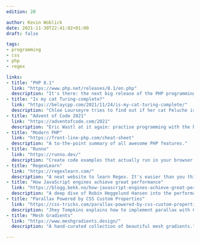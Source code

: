 ```yaml
---
edition: 20

author: Kevin Woblick
date: 2021-11-30T22:41:02+01:00
draft: false

tags:
- programming
- css
- php
- regex

links:
- title: "PHP 8.1"
  link: "https://www.php.net/releases/8.1/en.php"
  description: "It's there: the next big release of the PHP programming language."
- title: "Is my cat Turing-complete?"
  link: "https://belaycpp.com/2021/11/24/is-my-cat-turing-complete/"
  description: "Chloé Lourseyre tries to find out if her cat Peluche is Turing-complete."
- title: "Advent of Code 2021"
  link: "https://adventofcode.com/2021"
  description: "Eric Wastl at it again: practise programming with the best coding challenges of the year."
- title: "Modern PHP"
  link: "https://front-line-php.com/cheat-sheet"
  description: "A to-the-point summary of all awesome PHP features."
- title: "Runno"
  link: "https://runno.dev/"
  description: "Create code examples that actually run in your browser."
- title: "RegexLearn"
  link: "https://regexlearn.com/"
  description: "A neat website to learn Regex. It's easier than you think."
- title: "How JavaScript engines achieve great performance"
  link: "https://blogg.bekk.no/how-javascript-engines-achieve-great-performance-fb0b36601557"
  description: "A deep dive of Robin Heggelund Hansen into the performance handling of JS engines."
- title: "Parallax Powered by CSS Custom Properties"
  link: "https://css-tricks.com/parallax-powered-by-css-custom-properties/"
  description: "Jhey Tompkins explains how to implement parallax with CSS properties."
- title: "Mesh Gradients"
  link: "https://www.meshgradients.design/"
  description: "A hand-curated collection of beautiful mesh gradients."

---
```

